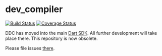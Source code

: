 dev_compiler
============

[![Build Status](https://travis-ci.org/dart-lang/dev_compiler.svg?branch=master)](https://travis-ci.org/dart-lang/dev_compiler)
[![Coverage Status](https://coveralls.io/repos/dart-lang/dev_compiler/badge.svg?branch=master)](https://coveralls.io/r/dart-lang/dev_compiler)

DDC has moved into the main [Dart SDK](https://github.com/dart-lang/sdk/tree/master/pkg/dev_compiler).  All further development will take place there.  This repository is now obsolete.

Please file issues [there](https://github.com/dart-lang/sdk/issues?q=label%3Aarea-dev-compiler).
